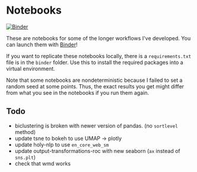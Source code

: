 # Notebooks

[![Binder](https://mybinder.org/badge.svg)](https://mybinder.org/v2/gh/pmbaumgartner/binder-notebooks/master)

These are notebooks for some of the longer workflows I've developed. You can launch them with [Binder](https://mybinder.org/v2/gh/pmbaumgartner/binder-notebooks/master)!

If you want to replicate these notebooks locally, there is a `requirements.txt` file is in the `binder` folder. Use this to install the required packages into a virtual environment.

Note that some notebooks are nondeterministic because I failed to set a random seed at some points. Thus, the exact results you get might differ from what you see in the notebooks if you run them again.


## Todo

- biclustering is broken with newer version of pandas. (no `sortlevel` method)
- update tsne to bokeh to use UMAP -> plotly
- update holy-nlp to use `en_core_web_sm`
- update output-transformations-roc with new seaborn (`ax` instead of `sns.plt`)
- check that wmd works